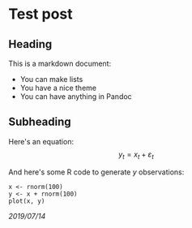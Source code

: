 # Test post

## Heading

This is a markdown document:

- You can make lists
- You have a nice theme
- You can have anything in Pandoc

## Subheading

Here's an equation:
$$y_{t} = x_{t} + \varepsilon_{t}$$

And here's some R code to generate $y$ observations:

```
x <- rnorm(100)
y <- x + rnorm(100)
plot(x, y)
```

*2019/07/14*

